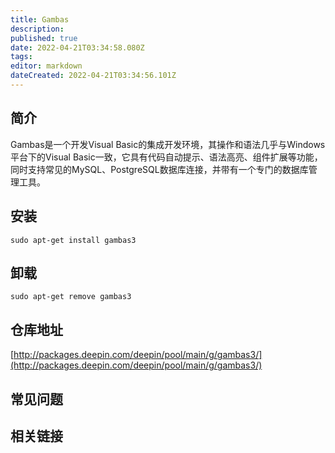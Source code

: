 ```yaml
---
title: Gambas
description: 
published: true
date: 2022-04-21T03:34:58.080Z
tags: 
editor: markdown
dateCreated: 2022-04-21T03:34:56.101Z
---
```


## 简介

Gambas是一个开发Visual Basic的集成开发环境，其操作和语法几乎与Windows平台下的Visual Basic一致，它具有代码自动提示、语法高亮、组件扩展等功能，同时支持常见的MySQL、PostgreSQL数据库连接，并带有一个专门的数据库管理工具。

## 安装

`sudo apt-get install gambas3`

## 卸载

`sudo apt-get remove gambas3`

## 仓库地址

[http://packages.deepin.com/deepin/pool/main/g/gambas3/](http://packages.deepin.com/deepin/pool/main/g/gambas3/)


## 常见问题


## 相关链接